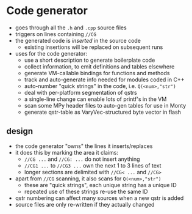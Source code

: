 # Code generator

* goes through all the `.h` and `.cpp` source files
* triggers on lines containing `//CG`
* the generated code is *inserted* in the source code
	* existing insertions will be replaced on subsequent runs
* uses for the code generator:
	* use a short description to generate boilerplate code
	* collect information, to emit definitions and tables elsewhere
	* generate VM-callable bindings for functions and methods
	* track and auto-generate info needed for modules coded in C++
	* auto-number "quick strings" in the code, i.e. `Q(<num>,"str")`
	* deal with per-platform segmentation of qstrs
	* a single-line change can enable lots of printf's in the VM
	* scan some MPy header files to auto-gen tables for use in Monty
	* generate qstr-table as VaryVec-structured byte vector in flash

## design
* the code generator "owns" the lines it inserts/replaces
* it does this by marking the area it claims:
	* `//CG ...` and `//CG: ...` do not insert anything
	* `//CG1 ...` to `//CG3 ...` own the next 1 to 3 lines of text
	* longer sections are delimited with `//CG< ...` and `//CG>`
* apart from `//CG` scanning, it also scans for `Q(<num>,"str")`
	* these are "quick strings", each unique string has a unique ID
	* repeated use of these strings re-use the same ID
* qstr numbering can affect many sources when a new qstr is added
* source files are only re-written if they actually changed